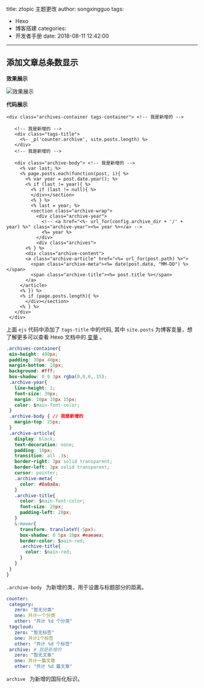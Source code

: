 title: ztopic 主题更改
author: songxingguo
tags:
  - Hexo
  - 博客搭建
categories:
  - 开发者手册
date: 2018-08-11 12:42:00
---
## 添加文章总条数显示

 **效果展示**

 ![效果展示](https://graphbed.qiniu.songxingguo.com/ztopic/%E6%B7%BB%E5%8A%A0%E6%96%87%E7%AB%A0%E6%80%BB%E6%9D%A1%E6%95%B0.png)

 <!-- more-->
 **代码展示**

 ```ejs
 <div class="archives-container tags-container"> <!-- 我是新增的 -->
    
    <!-- 我是新增的 -->
    <div class="tags-title">
      <%- _p('counter.archive', site.posts.length) %>
    </div>
    <!-- 我是新增的 -->
    
    <div class="archive-body"> <!-- 我是新增的 -->
      <% var last; %>
      <% page.posts.each(function(post, i){ %>
        <% var year = post.date.year(); %>
        <% if (last != year){ %>
          <% if (last != null){ %>
          </div></section>
          <% } %>
          <% last = year; %>
          <section class="archive-wrap">
            <div class="archive-year">
              <!-- <a href="<%- url_for(config.archive_dir + '/' + year) %>" class="archive-year"><%= year %></a> -->
              <%= year %>
            </div>
            <div class="archives">
        <% } %>
        <div class="archive-content">
        <a class="archive-article" href="<%= url_for(post.path) %>">
          <span class="archive-meta"><%= date(post.date, "MM-DD") %></span>
          <span class="archive-title"><%= post.title %></span>
        </a>
      </article>
      <% }) %>
      <% if (page.posts.length){ %>
        </div></section>
      <% } %>
    </div>
  </div>
 ```
 上面 `ejs` 代码中添加了 `tags-title` 中的代码, 其中 `site.posts` 为博客变量，想了解更多可以查看 Hexo 文档中的 [变量](https://hexo.io/zh-cn/docs/variables) 。

 ```css
 .archives-container{
  min-height: 400px;
  padding: 30px 40px;
  margin-bottom: 10px;
  background: #fff;
  box-shadow: 0 0 3px rgba(0,0,0,.15);
  .archive-year{
    line-height: 1;
    font-size: 30px;
    margin: 10px 10px 15px;
    color: $main-font-color;
  }
  .archive-body { // 我是新增的
    margin-top: 25px;
  }
  .archive-article{
    display: block;
    text-decoration: none;
    padding: 10px;
    transition: all .3s;
    border-right: 3px solid transparent;
    border-left: 3px solid transparent;
    cursor: pointer;
    .archive-meta{
      color: #8a8a8a;
    }
    .archive-title{
      color: $main-font-color;
      font-size: 20px;
      padding-left: 20px;
    }
    &:hover{
      transform: translateY(-5px);
      box-shadow: 0 5px 10px #eaeaea;
      border-color: $main-red;
      .archive-title{
        color: $main-red;
      }
    }
  }
}
 ```
 `.archive-body ` 为新增的类，用于设置与标题部分的距离。

 ```yml
 counter:
  category:
    zero: "暂无分类"
    one: 共计一个分类
    other: "共计 %d 个分类"
  tagcloud:
    zero: "暂无标签"
    one: 共计1个标签
    other: "共计 %d 个标签"
  archive: # 我是新增的
    zero: "暂无文章"
    one: 共计一篇文章
    other: "共计 %d 篇文章"
 ```
 `archive ` 为新增的国际化标识。
